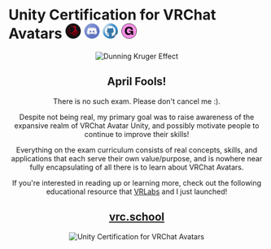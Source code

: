 # Unity Certification for VRChat Avatars [<img src="https://github.com/JustSleightly/Resources/raw/main/Icons/JSLogo.png" width="30" height="30" alt="JustSleightly">](https://vrc.sleightly.dev/ "JustSleightly") [<img src="https://github.com/JustSleightly/Resources/raw/main/Icons/Discord.png" width="30" height="30" alt="Discord">](https://discord.sleightly.dev/ "Discord") [<img src="https://github.com/JustSleightly/Resources/raw/main/Icons/GitHub.png" width="30" height="30" alt="GitHub">](https://github.sleightly.dev/ "Github") [<img src="https://github.com/JustSleightly/Resources/raw/main/Icons/Store.png" width="30" height="30" alt="Store">](https://store.sleightly.dev/ "Store")

<div align="center">

<img src="https://motoiq.com/wp-content/uploads/2023/04/Dunning%E2%80%93Kruger_Effect_01.svg-X4.png" width="600" alt="Dunning Kruger Effect">

## April Fools!

There is no such exam. Please don't cancel me :).

Despite not being real, my primary goal was to raise awareness of the expansive realm of VRChat Avatar Unity, and possibly motivate people to continue to improve their skills!

Everything on the exam curriculum consists of real concepts, skills, and applications that each serve their own value/purpose, and is nowhere near fully encapsulating of all there is to learn about VRChat Avatars.

If you're interested in reading up or learning more, check out the following educational resource that [VRLabs](https://vrlabs.dev/) and I just launched!

## [vrc.school](https://vrc.school/)

![Unity Certification for VRChat Avatars](https://github.com/JustSleightly/Resources/raw/main/Images/UCVA.png)

</div>

